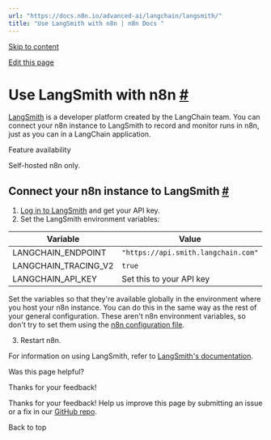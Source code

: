 ```yaml
---
url: "https://docs.n8n.io/advanced-ai/langchain/langsmith/"
title: "Use LangSmith with n8n | n8n Docs "
---
```


[Skip to content](https://docs.n8n.io/advanced-ai/langchain/langsmith/#use-langsmith-with-n8n)

[Edit this page](https://github.com/n8n-io/n8n-docs/edit/main/docs/advanced-ai/langchain/langsmith.md "Edit this page")

# Use LangSmith with n8n [\#](https://docs.n8n.io/advanced-ai/langchain/langsmith/\#use-langsmith-with-n8n "Permanent link")

[LangSmith](https://www.langchain.com/langsmith) is a developer platform created by the LangChain team. You can connect your n8n instance to LangSmith to record and monitor runs in n8n, just as you can in a LangChain application.

Feature availability

Self-hosted n8n only.

## Connect your n8n instance to LangSmith [\#](https://docs.n8n.io/advanced-ai/langchain/langsmith/\#connect-your-n8n-instance-to-langsmith "Permanent link")

1. [Log in to LangSmith](https://smith.langchain.com/settings) and get your API key.
2. Set the LangSmith environment variables:






| Variable | Value |
| --- | --- |
| LANGCHAIN\_ENDPOINT | `"https://api.smith.langchain.com"` |
| LANGCHAIN\_TRACING\_V2 | `true` |
| LANGCHAIN\_API\_KEY | Set this to your API key |





Set the variables so that they're available globally in the environment where you host your n8n instance. You can do this in the same way as the rest of your general configuration. These aren't n8n environment variables, so don't try to set them using the [n8n configuration file](https://docs.n8n.io/hosting/configuration/configuration-methods/#set-environment-variables-using-a-file).

3. Restart n8n.


For information on using LangSmith, refer to [LangSmith's documentation](https://docs.smith.langchain.com/).

Was this page helpful?






Thanks for your feedback!






Thanks for your feedback! Help us improve this page by submitting an issue or a fix in our [GitHub repo](https://github.com/n8n-io/n8n-docs).


Back to top